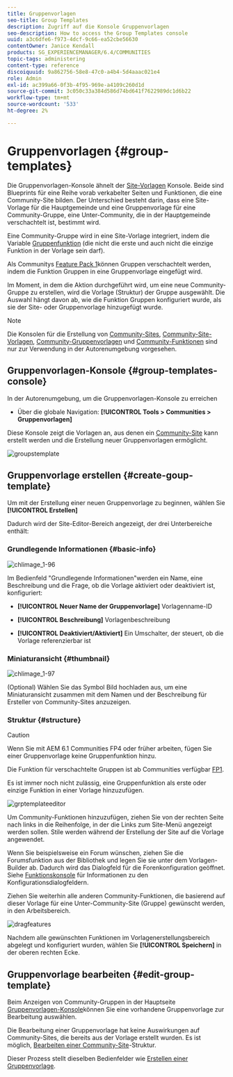 ```yaml
---
title: Gruppenvorlagen
seo-title: Group Templates
description: Zugriff auf die Konsole Gruppenvorlagen
seo-description: How to access the Group Templates console
uuid: a3c6dfe6-f973-4dcf-9c66-ea52cbe56630
contentOwner: Janice Kendall
products: SG_EXPERIENCEMANAGER/6.4/COMMUNITIES
topic-tags: administering
content-type: reference
discoiquuid: 9a862756-58e8-47c0-a4b4-5d4aaac021e4
role: Admin
exl-id: ac399a66-0f3b-4f95-969e-a4109c260d1d
source-git-commit: 3c050c33a384d586d74bd641f7622989dc1d6b22
workflow-type: tm+mt
source-wordcount: '533'
ht-degree: 2%

---
```


# Gruppenvorlagen {#group-templates}

Die Gruppenvorlagen-Konsole ähnelt der [Site-Vorlagen](sites.md) Konsole. Beide sind Blueprints für eine Reihe vorab verkabelter Seiten und Funktionen, die eine Community-Site bilden. Der Unterschied besteht darin, dass eine Site-Vorlage für die Hauptgemeinde und eine Gruppenvorlage für eine Community-Gruppe, eine Unter-Community, die in der Hauptgemeinde verschachtelt ist, bestimmt wird.

Eine Community-Gruppe wird in eine Site-Vorlage integriert, indem die Variable [Gruppenfunktion](functions.md#groups-function) (die nicht die erste und auch nicht die einzige Funktion in der Vorlage sein darf).

Als Communitys [Feature Pack 1](deploy-communities.md#latestfeaturepack)können Gruppen verschachtelt werden, indem die Funktion Gruppen in eine Gruppenvorlage eingefügt wird.

Im Moment, in dem die Aktion durchgeführt wird, um eine neue Community-Gruppe zu erstellen, wird die Vorlage (Struktur) der Gruppe ausgewählt. Die Auswahl hängt davon ab, wie die Funktion Gruppen konfiguriert wurde, als sie der Site- oder Gruppenvorlage hinzugefügt wurde.

>[!NOTE]
>
>Die Konsolen für die Erstellung von [Community-Sites](sites-console.md), [Community-Site-Vorlagen](sites.md), [Community-Gruppenvorlagen](tools-groups.md) und [Community-Funktionen](functions.md) sind nur zur Verwendung in der Autorenumgebung vorgesehen.

## Gruppenvorlagen-Konsole {#group-templates-console}

In der Autorenumgebung, um die Gruppenvorlagen-Konsole zu erreichen

* Über die globale Navigation: **[!UICONTROL Tools > Communities > Gruppenvorlagen]**

Diese Konsole zeigt die Vorlagen an, aus denen ein [Community-Site](sites-console.md) kann erstellt werden und die Erstellung neuer Gruppenvorlagen ermöglicht.

![groupstemplate](assets/groupstemplate.png)

## Gruppenvorlage erstellen {#create-goup-template}

Um mit der Erstellung einer neuen Gruppenvorlage zu beginnen, wählen Sie **[!UICONTROL Erstellen]**

Dadurch wird der Site-Editor-Bereich angezeigt, der drei Unterbereiche enthält:

### Grundlegende Informationen {#basic-info}

![chlimage_1-96](assets/chlimage_1-96.png)

Im Bedienfeld &quot;Grundlegende Informationen&quot;werden ein Name, eine Beschreibung und die Frage, ob die Vorlage aktiviert oder deaktiviert ist, konfiguriert:

* **[!UICONTROL Neuer Name der Gruppenvorlage]**
Vorlagenname-ID

* **[!UICONTROL Beschreibung]**
Vorlagenbeschreibung

* **[!UICONTROL Deaktiviert/Aktiviert]**
Ein Umschalter, der steuert, ob die Vorlage referenzierbar ist

### Miniaturansicht {#thumbnail}

![chlimage_1-97](assets/chlimage_1-97.png)

(Optional) Wählen Sie das Symbol Bild hochladen aus, um eine Miniaturansicht zusammen mit dem Namen und der Beschreibung für Ersteller von Community-Sites anzuzeigen.

### Struktur {#structure}

>[!CAUTION]
>
>Wenn Sie mit AEM 6.1 Communities FP4 oder früher arbeiten, fügen Sie einer Gruppenvorlage keine Gruppenfunktion hinzu.
>
>Die Funktion für verschachtelte Gruppen ist ab Communities verfügbar [FP1](communities.md#latestfeaturepack).
>
>Es ist immer noch nicht zulässig, eine Gruppenfunktion als erste oder einzige Funktion in einer Vorlage hinzuzufügen.

![grptemplateeditor](assets/grptemplateeditor.png)

Um Community-Funktionen hinzuzufügen, ziehen Sie von der rechten Seite nach links in die Reihenfolge, in der die Links zum Site-Menü angezeigt werden sollen. Stile werden während der Erstellung der Site auf die Vorlage angewendet.

Wenn Sie beispielsweise ein Forum wünschen, ziehen Sie die Forumsfunktion aus der Bibliothek und legen Sie sie unter dem Vorlagen-Builder ab. Dadurch wird das Dialogfeld für die Forenkonfiguration geöffnet. Siehe [Funktionskonsole](functions.md) für Informationen zu den Konfigurationsdialogfeldern.

Ziehen Sie weiterhin alle anderen Community-Funktionen, die basierend auf dieser Vorlage für eine Unter-Community-Site (Gruppe) gewünscht werden, in den Arbeitsbereich.

![dragfeatures](assets/dragfunctions.png)

Nachdem alle gewünschten Funktionen im Vorlagenerstellungsbereich abgelegt und konfiguriert wurden, wählen Sie **[!UICONTROL Speichern]** in der oberen rechten Ecke.

## Gruppenvorlage bearbeiten {#edit-group-template}

Beim Anzeigen von Community-Gruppen in der Hauptseite [Gruppenvorlagen-Konsole](#group-templates-console)können Sie eine vorhandene Gruppenvorlage zur Bearbeitung auswählen.

Die Bearbeitung einer Gruppenvorlage hat keine Auswirkungen auf Community-Sites, die bereits aus der Vorlage erstellt wurden. Es ist möglich, [Bearbeiten einer Community-Site](sites-console.md#modify-structure)-Struktur.

Dieser Prozess stellt dieselben Bedienfelder wie [Erstellen einer Gruppenvorlage](#create-goup-template).
